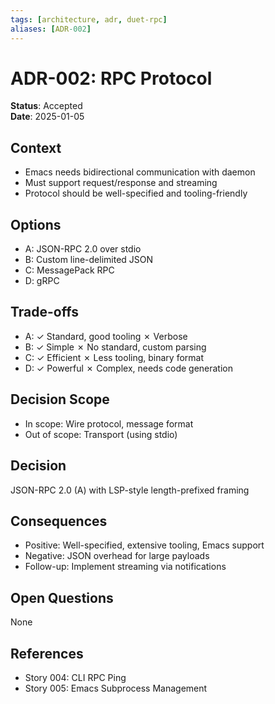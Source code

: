 ```yaml
---
tags: [architecture, adr, duet-rpc]
aliases: [ADR-002]
---
```


# ADR-002: RPC Protocol

**Status**: Accepted  
**Date**: 2025-01-05

## Context
- Emacs needs bidirectional communication with daemon
- Must support request/response and streaming
- Protocol should be well-specified and tooling-friendly

## Options
- A: JSON-RPC 2.0 over stdio
- B: Custom line-delimited JSON
- C: MessagePack RPC
- D: gRPC

## Trade-offs
- A: ✓ Standard, good tooling ✗ Verbose
- B: ✓ Simple ✗ No standard, custom parsing
- C: ✓ Efficient ✗ Less tooling, binary format
- D: ✓ Powerful ✗ Complex, needs code generation

## Decision Scope
- In scope: Wire protocol, message format
- Out of scope: Transport (using stdio)

## Decision
JSON-RPC 2.0 (A) with LSP-style length-prefixed framing

## Consequences
- Positive: Well-specified, extensive tooling, Emacs support
- Negative: JSON overhead for large payloads
- Follow-up: Implement streaming via notifications

## Open Questions
None

## References
- Story 004: CLI RPC Ping
- Story 005: Emacs Subprocess Management

